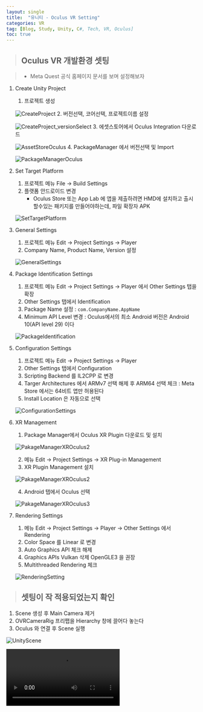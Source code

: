 ```yaml
---
layout: single
title:  "유니티 - Oculus VR Setting"
categories: VR
tag: [Blog, Study, Unity, C#, Tech, VR, Oculus]
toc: true
---
```


> ## Oculus VR 개발환경 셋팅

> - Meta Quest 공식 홈페이지 문서를 보며 설정해보자

1. Create Unity Project
    1. 프로젝트 생성
    
    ![CreateProject](https://github.com/tehg36/tehg36.github.io/blob/master/images/2022-12-15-VR-OculusSetting_posting/ProjectCreate.png)
    2. 버전선택, 코어선택, 프로젝트이름 설정
    
    ![CreateProject_versionSelect](https://github.com/tehg36/tehg36.github.io/blob/master/images/2022-12-15-VR-OculusSetting_posting/ProjectCreateSetting.png)
    3. 에셋스토어에서 Oculus Integration 다운로드
    
    ![AssetStoreOculus](https://github.com/tehg36/tehg36.github.io/blob/master/images/2022-12-15-VR-OculusSetting_posting/AssetStore.png)
    4. PackageManager 에서 버전선택 및 Import
    
    ![PackageManagerOculus](https://github.com/tehg36/tehg36.github.io/blob/master/images/2022-12-15-VR-OculusSetting_posting/PackageManager.png)

2. Set Target Platform
    1. 프로젝트 메뉴 File -> Build Settings
    2. 플랫폼 안드로이드 변경
       - Oculus Store 또는 App Lab 에 앱을 제출하려면 HMD에 설치하고 출시할수있는 패키지를 만들어야하는데, 파일 확장자 APK
    
    ![SetTargetPlatform](https://github.com/tehg36/tehg36.github.io/blob/master/images/2022-12-15-VR-OculusSetting_posting/SetTargetPlatform.png)

3. General Settings
   1. 프로젝트 메뉴 Edit -> Project Settings -> Player
   2. Company Name, Product Name, Version 설정

    ![GeneralSettings](https://github.com/tehg36/tehg36.github.io/blob/master/images/2022-12-15-VR-OculusSetting_posting/GeneralSettings.png)

4. Package Identification Settings
   1. 프로젝트 메뉴 Edit -> Project Settings -> Player 에서 Other Settings 탭을 확장
   2. Other Settings 탭에서 Identification
   3. Package Name 설정 : `com.CompanyName.AppName`
   4. Minimum API Level 변경 : Oculus에서의 최소 Android 버전은 Android 10(API level 29) 이다

    ![PackageIdentification](https://github.com/tehg36/tehg36.github.io/blob/master/images/2022-12-15-VR-OculusSetting_posting/PackageIdentificationSettings1.png)

5. Configuration Settings
   1. 프로젝트 메뉴 Edit -> Project Settings -> Player
   2. Other Settings 탭에서 Configuration
   3. Scripting Backend 를 IL2CPP 로 변경
   4. Targer Architectures 에서 ARMv7 선택 해제 후 ARM64 선택 체크 : Meta Store 에서는 64비트 앱만 허용된다
   5. Install Location 은 자동으로 선택

    ![ConfigurationSettings](https://github.com/tehg36/tehg36.github.io/blob/master/images/2022-12-15-VR-OculusSetting_posting/ConfigurationSettings.png)

6. XR Management
   1. Package Manager에서 Oculus XR Plugin 다운로드 및 설치

    ![PakageManagerXROculus2](https://github.com/tehg36/tehg36.github.io/blob/master/images/2022-12-15-VR-OculusSetting_posting/XRPlugin3.png)

   2. 메뉴 Edit -> Project Settings -> XR Plug-in Management
   3. XR Plugin Management 설치

    ![PakageManagerXROculus2](https://github.com/tehg36/tehg36.github.io/blob/master/images/2022-12-15-VR-OculusSetting_posting/XRPlugin.png)

   4. Android 탭에서 Oculus 선택

    ![PakageManagerXROculus3](https://github.com/tehg36/tehg36.github.io/blob/master/images/2022-12-15-VR-OculusSetting_posting/XRPlugin2.png)


7. Rendering Settings
   1. 메뉴 Edit -> Project Settings -> Player -> Other Settings 에서 Rendering
   2. Color Space 를 Linear 로 변경
   3. Auto Graphics API 체크 해제
   4. Graphics APIs Vulkan 삭제 OpenGLE3 을 권장
   5. Multithreaded Rendering 체크

    ![RenderingSetting](https://github.com/tehg36/tehg36.github.io/blob/master/images/2022-12-15-VR-OculusSetting_posting/RenderingSettings.png)

> ## 셋팅이 작 적용되었는지 확인

1. Scene 생성 후 Main Camera 제거
2. OVRCameraRig 프리팹을 Hierarchy 창에 끌어다 놓는다
3. Oculus 와 연결 후 Scene 실행

![UnityScene](https://github.com/tehg36/tehg36.github.io/blob/master/images/2022-12-15-VR-OculusSetting_posting/SceneSetting.png)

<!-- ![PlayVideo](https://github.com/tehg36/tehg36.github.io/blob/master/images/2022-12-15-VR-OculusSetting_posting/UnityScenePlayWithOculus.mp4) -->

<video>
    <source src="https://github.com/tehg36/tehg36.github.io/blob/master/images/2022-12-15-VR-OculusSetting_posting/UnityScenePlayWithOculus.mp4"
    type="video/mp4">
</video>